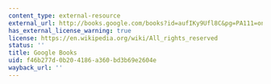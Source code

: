 ```yaml
---
content_type: external-resource
external_url: http://books.google.com/books?id=aufIKy9Ufl8C&pg=PA111=onepage
has_external_license_warning: true
license: https://en.wikipedia.org/wiki/All_rights_reserved
status: ''
title: Google Books
uid: f46b277d-0b20-4186-a360-bd3b69e2604e
wayback_url: ''
---
```

